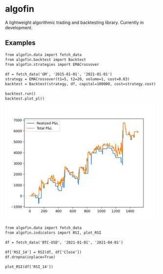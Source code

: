 # algofin
A lightweight algorithmic trading and backtesting library. Currently in development.

## Examples
```
from algofin.data import fetch_data
from algofin.backtest import Backtest
from algofin.strategies import EMACrossover

df = fetch_data('GM', '2015-01-01', '2021-01-01')
strategy = EMACrossover(t1=5, t2=20, volume=1, cost=0.03)
backtest = Backtest(strategy, df, capital=100000, cost=strategy.cost)

backtest.run()
backtest.plot_pl()
```
<img src="/images/crossover_pl.png" alt="EMACrossover P&L" width="600"/>

```
from algofin.data import fetch_data
from algofin.indicators import RSI, plot_RSI

df = fetch_data('BTC-USD', '2021-01-01', '2021-04-01')

df['RSI_14'] = RSI(df, df['Close'])
df.dropna(inplace=True)

plot_RSI(df['RSI_14'])
```
